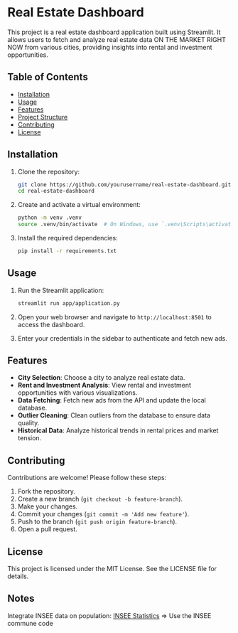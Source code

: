 # Real Estate Dashboard

This project is a real estate dashboard application built using Streamlit. It allows users to fetch and analyze real estate data ON THE MARKET RIGHT NOW from various cities, providing insights into rental and investment opportunities.

## Table of Contents

- [Installation](#installation)
- [Usage](#usage)
- [Features](#features)
- [Project Structure](#project-structure)
- [Contributing](#contributing)
- [License](#license)

## Installation

1. Clone the repository:
    ```sh
    git clone https://github.com/yourusername/real-estate-dashboard.git
    cd real-estate-dashboard
    ```

2. Create and activate a virtual environment:
    ```sh
    python -m venv .venv
    source .venv/bin/activate  # On Windows, use `.venv\Scripts\activate`
    ```

3. Install the required dependencies:
    ```sh
    pip install -r requirements.txt
    ```

## Usage

1. Run the Streamlit application:
    ```sh
    streamlit run app/application.py
    ```

2. Open your web browser and navigate to `http://localhost:8501` to access the dashboard.

3. Enter your credentials in the sidebar to authenticate and fetch new ads.

## Features

- **City Selection**: Choose a city to analyze real estate data.
- **Rent and Investment Analysis**: View rental and investment opportunities with various visualizations.
- **Data Fetching**: Fetch new ads from the API and update the local database.
- **Outlier Cleaning**: Clean outliers from the database to ensure data quality.
- **Historical Data**: Analyze historical trends in rental prices and market tension.


## Contributing

Contributions are welcome! Please follow these steps:

1. Fork the repository.
2. Create a new branch (`git checkout -b feature-branch`).
3. Make your changes.
4. Commit your changes (`git commit -m 'Add new feature'`).
5. Push to the branch (`git push origin feature-branch`).
6. Open a pull request.

## License

This project is licensed under the MIT License. See the LICENSE file for details.

## Notes

Integrate INSEE data on population: [INSEE Statistics](https://www.insee.fr/fr/statistiques/2011101?geo=COM-38053#chiffre-cle-1)
=> Use the INSEE commune code
